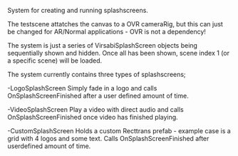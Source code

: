 System for creating and running splashscreens.

The testscene attatches the canvas to a OVR cameraRig, but this can just be changed for AR/Normal applications - OVR is not a dependency!

The system is just a series of VirsabiSplashScreen objects being sequentially shown and hidden. Once all has been shown, scene index 1 (or a specific scene) will be loaded.

The system currently contains three types of splashscreens;

-LogoSplashScreen
	Simply fade in a logo and calls OnSplashScreenFinished after a user defined amount of time.

-VideoSplashScreen
	Play a video with direct audio and calls OnSplashScreenFinished once video has finished playing.

-CustomSplashScreen
	Holds a custom Recttrans prefab - example case is a grid with 4 logos and some text. Calls OnSplashScreenFinished after userdefined amount of time.